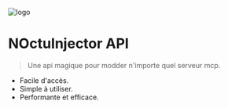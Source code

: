 ![logo](https://www.flaticon.com/svg/vstatic/svg/3522/3522476.svg?token=exp=1614458604~hmac=eee125312638592076183bb1e9953e62)

# NOctuInjector API

> Une api magique pour modder n'importe quel serveur mcp.

- Facile d'accès.
- Simple à utiliser.
- Performante et efficace.